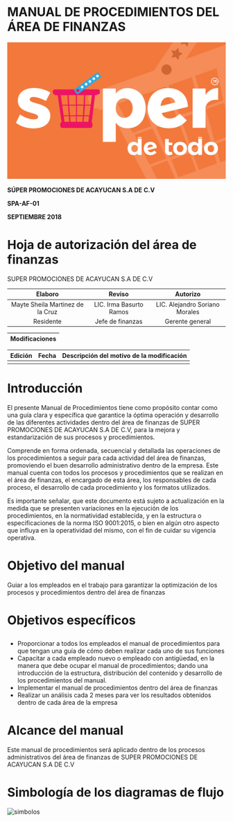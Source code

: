 # MANUAL DE PROCEDIMIENTOS DEL ÁREA DE FINANZAS

![](.gitbook/assets/logo-super-de-todo-color-02.jpg)



**SÚPER PROMOCIONES DE ACAYUCAN S.A DE C.V** 

**SPA-AF-01**   
                
**SEPTIEMBRE 2018** 

# Hoja de autorización del área de finanzas 

SUPER PROMOCIONES DE ACAYUCAN S.A DE C.V 

| Elaboro | Reviso | Autorizo  |
|     :--:       |:--:        |      :--:|
|Mayte Sheila Martinez de la Cruz| LIC. Irma Basurto Ramos    |LIC. Alejandro Soriano Morales 	|
|Residente|Jefe de finanzas|Gerente general|

|Modificaciones |
|---|

|Edición |Fecha |Descripción del motivo de la modificación  |
|--|--|--|
|  |   |  |


# Introducción 


<div class="text-justify">

El presente Manual de Procedimientos tiene como propósito contar como una guía clara y específica que garantice la óptima operación y desarrollo de las diferentes actividades dentro del área de finanzas de SUPER PROMOCIONES DE ACAYUCAN S.A DE C.V, para la mejora y estandarización de sus procesos y procedimientos. <p> Comprende en forma ordenada, secuencial y detallada las operaciones de los procedimientos a seguir para cada actividad del área de finanzas, promoviendo el buen desarrollo administrativo dentro de la empresa. Este manual cuenta con todos los procesos y procedimientos que se realizan en el área de finanzas, el encargado de esta área, los responsables de cada proceso, el desarrollo de cada procedimiento y los formatos utilizados. <p> Es importante señalar, que este documento está sujeto a actualización en la medida que se presenten variaciones en la ejecución de los procedimientos, en la normatividad establecida, y en la estructura o especificaciones de la norma ISO 9001:2015, o bien en algún otro aspecto que influya en la operatividad del mismo, con el fin de cuidar su vigencia operativa.

</div>

<div class="text-justify">

# Objetivo del manual
Guiar a los empleados en el trabajo para garantizar la optimización de los procesos y procedimientos dentro del área de finanzas <p> 
  
# Objetivos específicos <p>
* Proporcionar a todos los empleados el manual de procedimientos para que tengan una guía de cómo deben realizar cada uno de sus funciones 
* Capacitar a cada empleado nuevo o empleado con antigüedad, en la manera que debe ocupar el manual de procedimientos; dando una introducción de la estructura, distribución del contenido y desarrollo de los procedimientos del manual.
* Implementar el manual de procedimientos dentro del área de finanzas 
* Realizar un análisis cada 2 meses para ver los resultados obtenidos dentro de cada área de la empresa
<p> 
  
# Alcance del manual
Este manual de procedimientos será aplicado dentro de los procesos administrativos del área de finanzas de SUPER PROMOCIONES DE ACAYUCAN S.A DE C.V

</div>

# Simbología de los diagramas de flujo 

![simbolos](./img.areadeoperación/simbolos.jpg)












